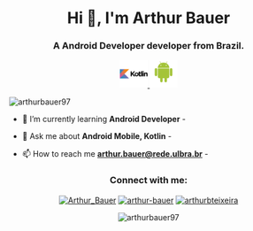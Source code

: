 <h1 align="center">Hi 👋, I'm Arthur Bauer</h1>
<h3 align="center">A Android Developer developer from Brazil.</h3>


<p align="center">
  
   <a href="https://kotlinlang.org/" target="_blank">
    <img src="https://raw.githubusercontent.com/devicons/devicon/master/icons/kotlin/kotlin-original-wordmark.svg" alt="css3" width="50" height="50"/> 
   </a>
  
   <a href="https://developer.android.com/studio" target="_blank">
    <img src="https://raw.githubusercontent.com/devicons/devicon/master/icons/android/android-original-wordmark.svg" alt="css3" width="50" height="50"/> 
   </a>
  
</p>


<p align="left"> <img src="https://komarev.com/ghpvc/?username=arthurbauer97&label=Profile%20views&color=0e75b6&style=flat" alt="arthurbauer97" /> </p>

- 🌱 I’m currently learning **Android Developer** -

- 💬 Ask me about **Android Mobile, Kotlin** -

- 📫 How to reach me **arthur.bauer@rede.ulbra.br** -

<h3 align="center">Connect with me:</h3>
<p align="center">
<a href="https://twitter.com/Arthur_Bauer" target="blank"><img align="center" src="https://cdn.jsdelivr.net/npm/simple-icons@3.0.1/icons/twitter.svg" alt="Arthur_Bauer" height="30" width="40" /></a>
<a href="https://www.linkedin.com/in/arthur-bauer-278a93150/" target="blank"><img align="center" src="https://cdn.jsdelivr.net/npm/simple-icons@3.0.1/icons/linkedin.svg" alt="arthur-bauer" height="30" width="40" /></a>
<a href="https://instagram.com/arthurbteixeira" target="blank"><img align="center" src="https://cdn.jsdelivr.net/npm/simple-icons@3.0.1/icons/instagram.svg" alt="arthurbteixeira" height="30" width="40" /></a>
</p>

<p align="center"><img src="https://github-readme-stats.vercel.app/api?username=arthurbauer97&show_icons=true" alt="arthurbauer97" /> </p>
